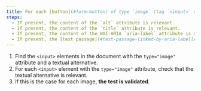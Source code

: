 ```yaml
---
title: For each [button](#form-button) of type `image` (tag `<input>` with the attribute `type="image"`), with a \[textual alternative](#textual-alternative-image), is this alternative relevant (except in special cases)?
steps:
  - If present, the content of the `alt` attribute is relevant.
  - If present, the content of the `title` attribute is relevant.
  - If present, the content of the WAI-ARIA `aria-label` attribute is relevant.
  - If present, the [text passage](#text-passage-linked-by-aria-labelledby-or-aria-describedby) associated via the WAI-ARIA attribute `aria-labelledby` is relevant .
---
```


1. Find the `<input>` elements in the document with the `type="image"` attribute and a textual alternative.
2. For each `<input>` element with the `type="image"` attribute, check that the textual alternative is relevant.
3. If this is the case for each image, **the test is validated**.
